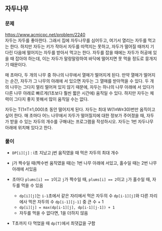 ## 자두나무
### 문제
https://www.acmicpc.net/problem/2240  
자두는 자두를 좋아한다. 그래서 집에 자두나무를 심어두고, 여기서 열리는 자두를 먹고는 한다. 하지만 자두는 키가 작아서 자두를 따먹지는 못하고, 자두가 떨어질 때까지 기다린 다음에 떨어지는 자두를 받아서 먹고는 한다. 자두를 잡을 때에는 자두가 허공에 있을 때 잡아야 하는데, 이는 자두가 말랑말랑하여 바닥에 떨어지면 못 먹을 정도로 뭉개지기 때문이다.

매 초마다, 두 개의 나무 중 하나의 나무에서 열매가 떨어지게 된다. 만약 열매가 떨어지는 순간, 자두가 그 나무의 아래에 서 있으면 자두는 그 열매를 받아먹을 수 있다. 두 개의 나무는 그다지 멀리 떨어져 있지 않기 때문에, 자두는 하나의 나무 아래에 서 있다가 다른 나무 아래로 빠르게(1초보다 훨씬 짧은 시간에) 움직일 수 있다. 하지만 자두는 체력이 그다지 좋지 못해서 많이 움직일 수는 없다.

자두는 T(1≤T≤1,000)초 동안 떨어지게 된다. 자두는 최대 W(1≤W≤30)번만 움직이고 싶어 한다. 매 초마다 어느 나무에서 자두가 떨어질지에 대한 정보가 주어졌을 때, 자두가 받을 수 있는 자두의 개수를 구해내는 프로그램을 작성하시오. 자두는 1번 자두나무 아래에 위치해 있다고 한다.

### 풀이
- ```DP[i][j]``` : i초 지났고 j번 움직였을 때 먹은 자두의 최대 개수
- j가 짝수일 때(짝수번 움직였을 때)는 1번 나무 아래에 서있고, 홀수일 때는 2번 나무 아래에 서있음
  
- 초마다 ```plums[i] == 1```이고 ```j```가 짝수일 때, ```plums[i] == 2```이고 ```j```가 홀수일 때, 자두를 먹을 수 있음
    - ```dp[i][j]```는 ```i-1```초에서 같은 자리에서 먹은 자두의 수 ```dp[i-1][j]```와 다른 자리에사 먹은 자두의 수 ```dp[i-1][j-1]``` 중 큰 수 + 1
    - ```dp[i][j] = max(dp[i-1][j], dp[i-1][j-1]) + 1```
    - 자두를 먹을 수 없다면, 1을 더하지 않음
- T초까지 다 먹었을 때 ```dp[T]```에서 최댓값을 구함